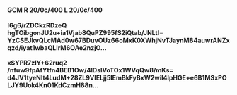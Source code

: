 #### GCM R 20/0c/400 L 20/0c/400 
**I6g6/rZDCkzRDzeQ**<br/>**hgTOibgonJU2u+ia1Vjab8QuPZ995fS2iQtab/JNLtI=**<br/>**YzCSEJkvQLcMAd0w67BDuvOUz66oMxK0XWhjNvTJaynM84auwrANZxqzd/iyat1wbaQLIrM6OAe2nzjO...**<br/><br/> 
**xSYPR7zlY+62ruq2**<br/>**/nfuw9fpAfYtfn4BEB1Ow/4IDsIVoTOx1WVqQw8/mKs=**<br/>**d4JV1tyeNIt4LudM+28ZL9VIELjj5lEmBkFyBxW2wil4IpHGE+e6B1MSxPOLJY9Uok4Kn01KdCzmH88n...**